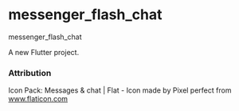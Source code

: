 # messenger_flash_chat

messenger_flash_chat

A new Flutter project.

### **Attribution**

Icon Pack: Messages & chat | Flat - Icon made by Pixel perfect from www.flaticon.com
